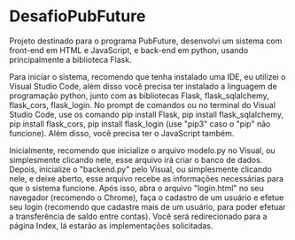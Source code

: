 # DesafioPubFuture
Projeto destinado para o programa PubFuture, desenvolvi um sistema com front-end em HTML e JavaScript, e back-end em python, usando principalmente a biblioteca Flask.

Para iniciar o sistema, recomendo que tenha instalado uma IDE, eu utilizei o Visual Studio Code, além disso você precisa ter instalado a linguagem de programação python,
junto com as bibliotecas Flask, flask_sqlalchemy, flask_cors, flask_login.
No prompt de comandos ou no terminal do Visual Studio Code, use os comando pip install Flask, pip install flask_sqlalchemy, pip install flask_cors, pip install flask_login (use "pip3" caso o "pip" não funcione).
Além disso, você precisa ter o JavaScript também.

Inicialmente, recomendo que inicialize o arquivo modelo.py no Visual, ou simplesmente clicando nele, esse arquivo irá criar o banco de dados.
Depois, inicialize o "backend.py" pelo Visual, ou simplesmente clicando nele, e deixe aberto, esse arquivo recebe as informações necessárias para que o sistema funcione.
Após isso, abra o arquivo "login.html" no seu navegador (recomendo o Chrome), faça o cadastro de um usuário e efetue seu login (recomendo que cadastre mais de um usuário, para poder efetuar a transferência de saldo entre contas).
Você será redirecionado para a página Index, lá estarão as implementações solicitadas.

